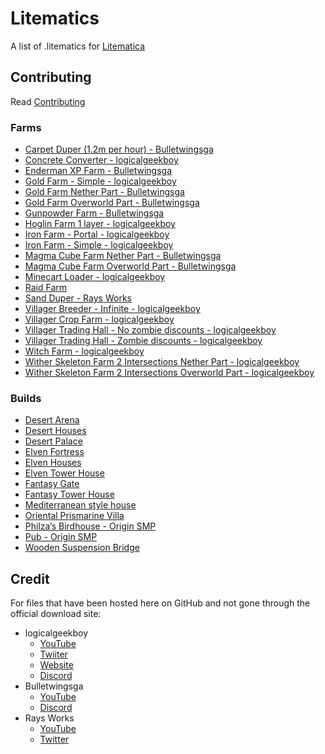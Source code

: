 # Litematics
A list of .litematics for [Litematica](https://www.curseforge.com/minecraft/mc-mods/litematica)

## Contributing
Read [Contributing](contributing.md)

### Farms
* [Carpet Duper (1.2m per hour) - Bulletwingsga](https://github.com/DillonB07/Litematics/raw/main/Files/Bulletwingsga/1.2m_carpet_dupper_per_hour.litematic/)
* [Concrete Converter - logicalgeekboy](https://github.com/DillonB07/Litematics/raw/main/Files/logicalgeekboy/LGB_Concrete_Converter.litematic/)
* [Enderman XP Farm - Bulletwingsga](https://github.com/DillonB07/Litematics/raw/main/Files/Bulletwingsga/ultimate_enderman_xp_farm.litematic/)
* [Gold Farm - Simple - logicalgeekboy](https://github.com/DillonB07/Litematics/raw/main/Files/logicalgeekboy/SM_Gold_farm.litematic/)
* [Gold Farm Nether Part - Bulletwingsga](https://github.com/DillonB07/Litematics/raw/main/Files/Bulletwingsga/gold_farm_nether_part.litematic/)
* [Gold Farm Overworld Part - Bulletwingsga](https://github.com/DillonB07/Litematics/raw/main/Files/Bulletwingsga/gold_farm_part_in_overworld.litematic/)
* [Gunpowder Farm - Bulletwingsga](https://github.com/DillonB07/Litematics/raw/main/Files/Bulletwingsga/gunpowder_farm.litematic/)
* [Hoglin Farm 1 layer - logicalgeekboy](https://github.com/DillonB07/Litematics/raw/main/Files/logicalgeekboy/Hoglin_Farm1_Layer.litematic/)
* [Iron Farm - Portal - logicalgeekboy](https://github.com/DillonB07/Litematics/raw/main/Files/logicalgeekboy/logic_portal_farm.litematic/)
* [Iron Farm - Simple - logicalgeekboy](https://github.com/DillonB07/Litematics/raw/main/Files/logicalgeekboy/LGB_SM_Iron_Farm.litematic/)
* [Magma Cube Farm Nether Part - Bulletwingsga](https://github.com/DillonB07/Litematics/raw/main/Files/Bulletwingsga/magma_cube_farm_nether_part.litematic/)
* [Magma Cube Farm Overworld Part - Bulletwingsga](https://github.com/DillonB07/Litematics/raw/main/Files/Bulletwingsga/magma_cube_farm_in_overworld.litematic/)
* [Minecart Loader - logicalgeekboy](https://github.com/DillonB07/Litematics/raw/main/Files/logicalgeekboy/Minecart_Loader_Legacy_SMP_2_13.litematic/)
* [Raid Farm](https://www.planetminecraft.com/project/raid-farm-inspired-by-raysworks/)
* [Sand Duper - Rays Works](https://github.com/DillonB07/Litematics/raw/main/Files/Rays-Works/sand_duper.litematic/)
* [Villager Breeder - Infinite - logicalgeekboy](https://github.com/DillonB07/Litematics/raw/main/Files/logicalgeekboy/SM_VillagerBreeder.litematic/)
* [Villager Crop Farm - logicalgeekboy](https://github.com/DillonB07/Litematics/raw/main/Files/logicalgeekboy/SM_CropFarm.litematic/)
* [Villager Trading Hall - No zombie discounts - logicalgeekboy](https://github.com/DillonB07/Litematics/raw/main/Files/logicalgeekboy/SM_TradingHall_noZombie.litematic/)
* [Villager Trading Hall - Zombie discounts - logicalgeekboy](https://github.com/DillonB07/Litematics/raw/main/Files/logicalgeekboy/SM_TradingHall_Zombie.litematic/)
* [Witch Farm - logicalgeekboy](https://github.com/DillonB07/Litematics/raw/main/Files/logicalgeekboy/Witch_Farm.litematic/)
* [Wither Skeleton Farm 2 Intersections Nether Part - logicalgeekboy](https://github.com/DillonB07/Litematics/raw/main/Files/logicalgeekboy/Wither_Skeleton_Farm_-_2_Intersections_Nether.litematic/)
* [Wither Skeleton Farm 2 Intersections Overworld Part - logicalgeekboy](https://github.com/DillonB07/Litematics/raw/main/Files/logicalgeekboy/Wither_Skeleton_Farm_-_2_Intersections_Overworld.litematic/)

### Builds
* [Desert Arena](https://www.planetminecraft.com/project/desert-arena-4612082/)
* [Desert Houses](https://www.planetminecraft.com/project/3-desert-houses/)
* [Desert Palace](https://www.planetminecraft.com/project/small-desert-palace/)
* [Elven Fortress](https://www.planetminecraft.com/project/elven-fortress-4610939/)
* [Elven Houses](https://www.planetminecraft.com/project/3-elven-houses/)
* [Elven Tower House](https://www.planetminecraft.com/project/elven-tower-house/)
* [Fantasy Gate](https://www.planetminecraft.com/project/fantasy-gate-structure/)
* [Fantasy Tower House](https://www.planetminecraft.com/project/fantasy-tower-house-4619284/)
* [Mediterranean style house](https://www.planetminecraft.com/project/mediterranean-style-house-4707287/)
* [Oriental Prismarine Villa](https://www.planetminecraft.com/project/oriental-prismarine-villa/)
* [Philza’s Birdhouse - Origin SMP](https://www.planetminecraft.com/project/philza-s-birdhouse-from-origin-smp-schematica-litematica/)
* [Pub - Origin SMP](https://www.planetminecraft.com/project/the-pub-from-origin-smp-schematic-litematica/)
* [Wooden Suspension Bridge](https://www.planetminecraft.com/project/wooden-suspension-bridge-5068951/)

## Credit
For files that have been hosted here on GitHub and not gone through the official download site:
* logicalgeekboy
  * [YouTube](https://www.youtube.com/channel/UCJx74HaacAjDZk8LPdOfUFQ)
  * [Twiiter](https://twitter.com/LogicalGeekBoy)
  * [Website](https://logicalgeekboy.com)
  * [Discord](https://discord.gg/FnYSbKF)
* Bulletwingsga
  * [YouTube](https://www.youtube.com/channel/UCOePECmkGEUabjnij7SxnUQ)
  * [Discord](https://discord.gg/4BxtG8fjhM)
* Rays Works
  * [YouTube](https://www.youtube.com/channel/UCDi2s0xQrfFwivdmsPiuU_w)
  * [Twitter](https://twitter.com/RaysWorks)
